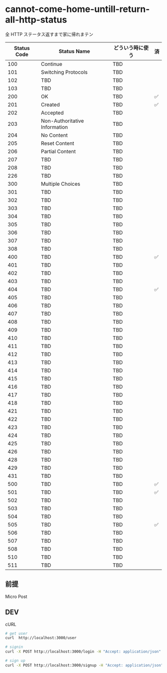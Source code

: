 # cannot-come-home-untill-return-all-http-status

全 HTTP ステータス返すまで家に帰れまテン

| Status Code | Status Name                   | どういう時に使う | 済  |
| ----------- | ----------------------------- | ---------------- | --- |
| 100         | Continue                      | TBD              |     |
| 101         | Switching Protocols           | TBD              |     |
| 102         | TBD                           | TBD              |     |
| 103         | TBD                           | TBD              |     |
| 200         | OK                            | TBD              | ✅  |
| 201         | Created                       | TBD              | ✅  |
| 202         | Accepted                      | TBD              |     |
| 203         | Non-Authoritative Information | TBD              |     |
| 204         | No Content                    | TBD              |     |
| 205         | Reset Content                 | TBD              |     |
| 206         | Partial Content               | TBD              |     |
| 207         | TBD                           | TBD              |     |
| 208         | TBD                           | TBD              |     |
| 226         | TBD                           | TBD              |     |
| 300         | Multiple Choices              | TBD              |     |
| 301         | TBD                           | TBD              |     |
| 302         | TBD                           | TBD              |     |
| 303         | TBD                           | TBD              |     |
| 304         | TBD                           | TBD              |     |
| 305         | TBD                           | TBD              |     |
| 306         | TBD                           | TBD              |     |
| 307         | TBD                           | TBD              |     |
| 308         | TBD                           | TBD              |     |
| 400         | TBD                           | TBD              | ✅  |
| 401         | TBD                           | TBD              |     |
| 402         | TBD                           | TBD              |     |
| 403         | TBD                           | TBD              |     |
| 404         | TBD                           | TBD              | ✅  |
| 405         | TBD                           | TBD              |     |
| 406         | TBD                           | TBD              |     |
| 407         | TBD                           | TBD              |     |
| 408         | TBD                           | TBD              |     |
| 409         | TBD                           | TBD              |     |
| 410         | TBD                           | TBD              |     |
| 411         | TBD                           | TBD              |     |
| 412         | TBD                           | TBD              |     |
| 413         | TBD                           | TBD              |     |
| 414         | TBD                           | TBD              |     |
| 415         | TBD                           | TBD              |     |
| 416         | TBD                           | TBD              |     |
| 417         | TBD                           | TBD              |     |
| 418         | TBD                           | TBD              |     |
| 421         | TBD                           | TBD              |     |
| 422         | TBD                           | TBD              |     |
| 423         | TBD                           | TBD              |     |
| 424         | TBD                           | TBD              |     |
| 425         | TBD                           | TBD              |     |
| 426         | TBD                           | TBD              |     |
| 428         | TBD                           | TBD              |     |
| 429         | TBD                           | TBD              |     |
| 431         | TBD                           | TBD              |     |
| 500         | TBD                           | TBD              | ✅  |
| 501         | TBD                           | TBD              | ✅  |
| 502         | TBD                           | TBD              |     |
| 503         | TBD                           | TBD              |     |
| 504         | TBD                           | TBD              |     |
| 505         | TBD                           | TBD              | ✅  |
| 506         | TBD                           | TBD              |     |
| 507         | TBD                           | TBD              |     |
| 508         | TBD                           | TBD              |     |
| 510         | TBD                           | TBD              |     |
| 511         | TBD                           | TBD              |     |

## 前提

Micro Post

## DEV

cURL

```zsh
# get user
curl  http://localhost:3000/user

# signin
curl -X POST http://localhost:3000/login -H "Accept: application/json" -H "Content-type: application/json" -d '{ "name" : "hanako", "password": "aa" }'

# sign up
curl -X POST http://localhost:3000/signup -H "Accept: application/json" -H "Content-type: application/json" -d '{ "name" : "hanako", "password": "aa" }'
```
